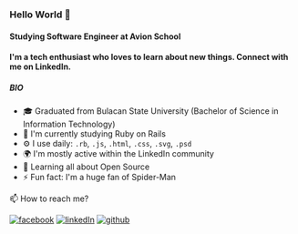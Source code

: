 ### Hello World 🎊

#### Studying Software Engineer at Avion School 
#### I'm a tech enthusiast who loves to learn about new things. Connect with me on LinkedIn.

##### BIO
- 🎓 Graduated from Bulacan State University (Bachelor of Science in Information Technology)
- 🏢 I'm currently studying Ruby on Rails
- ⚙️ I use daily: `.rb`, `.js`, `.html`, `.css`, `.svg`, `.psd`
- 🌍 I'm mostly active within the LinkedIn community
- 🌱 Learning all about Open Source
- ⚡️ Fun fact: I'm a huge fan of Spider-Man

📫 How to reach me?

[![facebook](https://img.shields.io/static/v1?style=flat-square&logo=zhihu&label=&message=@Ronald&color=5b5b5b&labelColor=5b5b5b)](https://www.facebook.com/blinx.dlanor/)
[![linkedIn](https://img.shields.io/static/v1?style=flat-square&label=v2ex&message=@LinkedIn&color=5b5b5b&labelColor=5b5b5b)](https://www.linkedin.com/in/ronald-magno-42051780/)
[![github](https://img.shields.io/static/v1?style=flat-square&logo=github&label=&message=@Github&color=5b5b5b&labelColor=5b5b5b)](https://github.com/dlanoronald123)




